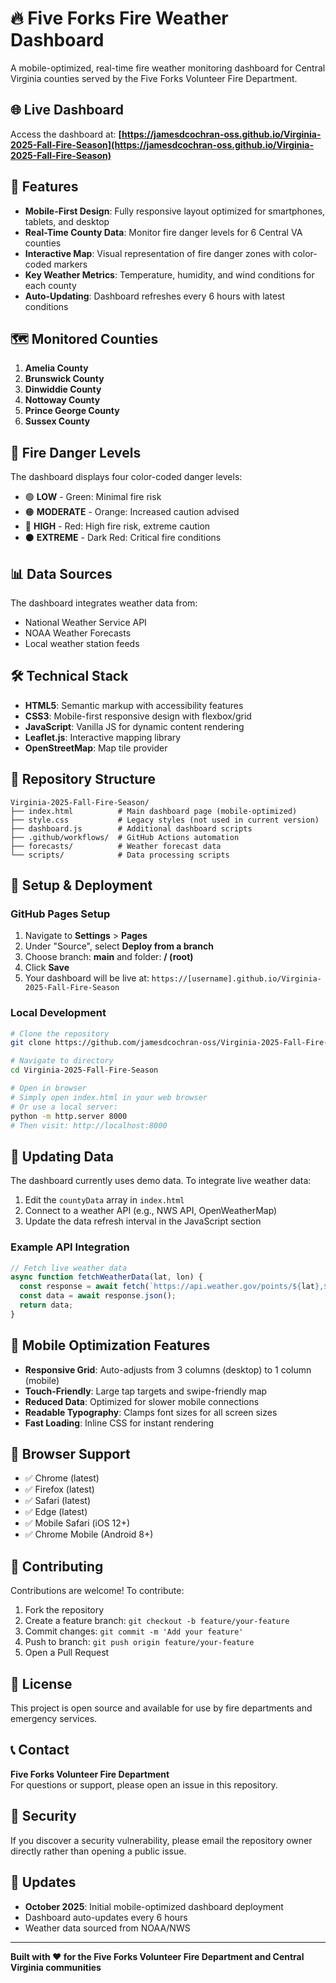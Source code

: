 # 🔥 Five Forks Fire Weather Dashboard

A mobile-optimized, real-time fire weather monitoring dashboard for Central Virginia counties served by the Five Forks Volunteer Fire Department.

## 🌐 Live Dashboard

Access the dashboard at: **[https://jamesdcochran-oss.github.io/Virginia-2025-Fall-Fire-Season](https://jamesdcochran-oss.github.io/Virginia-2025-Fall-Fire-Season)**

## 📱 Features

- **Mobile-First Design**: Fully responsive layout optimized for smartphones, tablets, and desktop
- **Real-Time County Data**: Monitor fire danger levels for 6 Central VA counties
- **Interactive Map**: Visual representation of fire danger zones with color-coded markers
- **Key Weather Metrics**: Temperature, humidity, and wind conditions for each county
- **Auto-Updating**: Dashboard refreshes every 6 hours with latest conditions

## 🗺️ Monitored Counties

1. **Amelia County**
2. **Brunswick County**
3. **Dinwiddie County**
4. **Nottoway County**
5. **Prince George County**
6. **Sussex County**

## 🎨 Fire Danger Levels

The dashboard displays four color-coded danger levels:

- 🟢 **LOW** - Green: Minimal fire risk
- 🟠 **MODERATE** - Orange: Increased caution advised
- 🔴 **HIGH** - Red: High fire risk, extreme caution
- ⚫ **EXTREME** - Dark Red: Critical fire conditions

## 📊 Data Sources

The dashboard integrates weather data from:
- National Weather Service API
- NOAA Weather Forecasts
- Local weather station feeds

## 🛠️ Technical Stack

- **HTML5**: Semantic markup with accessibility features
- **CSS3**: Mobile-first responsive design with flexbox/grid
- **JavaScript**: Vanilla JS for dynamic content rendering
- **Leaflet.js**: Interactive mapping library
- **OpenStreetMap**: Map tile provider

## 📂 Repository Structure

```
Virginia-2025-Fall-Fire-Season/
├── index.html          # Main dashboard page (mobile-optimized)
├── style.css           # Legacy styles (not used in current version)
├── dashboard.js        # Additional dashboard scripts
├── .github/workflows/  # GitHub Actions automation
├── forecasts/          # Weather forecast data
└── scripts/            # Data processing scripts
```

## 🚀 Setup & Deployment

### GitHub Pages Setup

1. Navigate to **Settings** > **Pages**
2. Under "Source", select **Deploy from a branch**
3. Choose branch: **main** and folder: **/ (root)**
4. Click **Save**
5. Your dashboard will be live at: `https://[username].github.io/Virginia-2025-Fall-Fire-Season`

### Local Development

```bash
# Clone the repository
git clone https://github.com/jamesdcochran-oss/Virginia-2025-Fall-Fire-Season.git

# Navigate to directory
cd Virginia-2025-Fall-Fire-Season

# Open in browser
# Simply open index.html in your web browser
# Or use a local server:
python -m http.server 8000
# Then visit: http://localhost:8000
```

## 🔄 Updating Data

The dashboard currently uses demo data. To integrate live weather data:

1. Edit the `countyData` array in `index.html`
2. Connect to a weather API (e.g., NWS API, OpenWeatherMap)
3. Update the data refresh interval in the JavaScript section

### Example API Integration

```javascript
// Fetch live weather data
async function fetchWeatherData(lat, lon) {
  const response = await fetch(`https://api.weather.gov/points/${lat},${lon}`);
  const data = await response.json();
  return data;
}
```

## 📱 Mobile Optimization Features

- **Responsive Grid**: Auto-adjusts from 3 columns (desktop) to 1 column (mobile)
- **Touch-Friendly**: Large tap targets and swipe-friendly map
- **Reduced Data**: Optimized for slower mobile connections
- **Readable Typography**: Clamps font sizes for all screen sizes
- **Fast Loading**: Inline CSS for instant rendering

## 🧪 Browser Support

- ✅ Chrome (latest)
- ✅ Firefox (latest)
- ✅ Safari (latest)
- ✅ Edge (latest)
- ✅ Mobile Safari (iOS 12+)
- ✅ Chrome Mobile (Android 8+)

## 🤝 Contributing

Contributions are welcome! To contribute:

1. Fork the repository
2. Create a feature branch: `git checkout -b feature/your-feature`
3. Commit changes: `git commit -m 'Add your feature'`
4. Push to branch: `git push origin feature/your-feature`
5. Open a Pull Request

## 📄 License

This project is open source and available for use by fire departments and emergency services.

## 📞 Contact

**Five Forks Volunteer Fire Department**  
For questions or support, please open an issue in this repository.

## 🔐 Security

If you discover a security vulnerability, please email the repository owner directly rather than opening a public issue.

## 📅 Updates

- **October 2025**: Initial mobile-optimized dashboard deployment
- Dashboard auto-updates every 6 hours
- Weather data sourced from NOAA/NWS

---

**Built with ❤️ for the Five Forks Volunteer Fire Department and Central Virginia communities**
